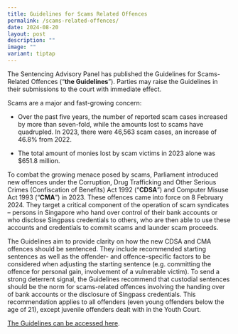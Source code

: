 ```yaml
---
title: Guidelines for Scams Related Offences
permalink: /scams-related-offences/
date: 2024-08-20
layout: post
description: ""
image: ""
variant: tiptap
---
```

<p>The Sentencing Advisory Panel has published the Guidelines for Scams-Related
Offences (“<strong>the Guidelines</strong>”). Parties may raise the Guidelines
in their submissions to the court with immediate effect.</p>
<p>Scams are a major and fast-growing concern:</p>
<ul data-tight="true" class="tight">
<li>
<p>Over the past five years, the number of reported scam cases increased
by more than seven-fold, while the amounts lost to scams have quadrupled.
In 2023, there were 46,563 scam cases, an increase of 46.8% from 2022.</p>
</li>
<li>
<p>The total amount of monies lost by scam victims in 2023 alone was $651.8
million.</p>
</li>
</ul>
<p></p>
<p>To combat the growing menace posed by scams, Parliament introduced new
offences under the Corruption, Drug Trafficking and Other Serious Crimes
(Confiscation of Benefits) Act 1992 (“<strong>CDSA</strong>”) and Computer
Misuse Act 1993 (“<strong>CMA</strong>”) in 2023. These offences came into
force on 8 February 2024. They target a critical component of the operation
of scam syndicates – persons in Singapore who hand over control of their
bank accounts or who disclose Singpass credentials to others, who are then
able to use these accounts and credentials to commit scams and launder
scam proceeds.</p>
<p>The Guidelines aim to provide clarity on how the new CDSA and CMA offences
should be sentenced. They include recommended starting sentences as well
as the offender- and offence-specific factors to be considered when adjusting
the starting sentence (e.g. committing the offence for personal gain, involvement
of a vulnerable victim). To send a strong deterrent signal, the Guidelines
recommend that custodial sentences should be the norm for scams-related
offences involving the handing over of bank accounts or the disclosure
of Singpass credentials. This recommendation applies to all offenders (even
young offenders below the age of 21), except juvenile offenders dealt with
in the Youth Court.</p>
<p><a href="/files/Guidelines/Guidelines_For_Scams_Related_Offences.pdf" rel="noopener noreferrer nofollow" target="_blank">The Guidelines can be accessed here</a>.</p>
<p></p>
<p></p>
